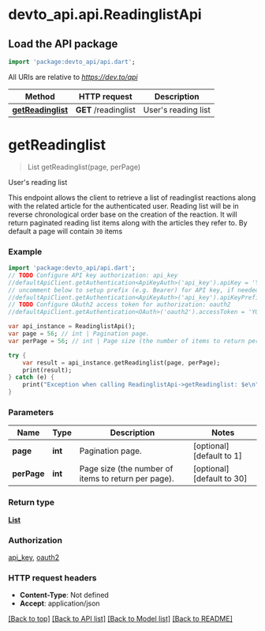 # devto_api.api.ReadinglistApi

## Load the API package
```dart
import 'package:devto_api/api.dart';
```

All URIs are relative to *https://dev.to/api*

Method | HTTP request | Description
------------- | ------------- | -------------
[**getReadinglist**](ReadinglistApi.md#getReadinglist) | **GET** /readinglist | User&#39;s reading list


# **getReadinglist**
> List<ReadingList> getReadinglist(page, perPage)

User's reading list

This endpoint allows the client to retrieve a list of readinglist reactions along with the related article for the authenticated user.  Reading list will be in reverse chronological order base on the creation of the reaction.  It will return paginated reading list items along with the articles they refer to. By default a page will contain `30` items 

### Example 
```dart
import 'package:devto_api/api.dart';
// TODO Configure API key authorization: api_key
//defaultApiClient.getAuthentication<ApiKeyAuth>('api_key').apiKey = 'YOUR_API_KEY';
// uncomment below to setup prefix (e.g. Bearer) for API key, if needed
//defaultApiClient.getAuthentication<ApiKeyAuth>('api_key').apiKeyPrefix = 'Bearer';
// TODO Configure OAuth2 access token for authorization: oauth2
//defaultApiClient.getAuthentication<OAuth>('oauth2').accessToken = 'YOUR_ACCESS_TOKEN';

var api_instance = ReadinglistApi();
var page = 56; // int | Pagination page.
var perPage = 56; // int | Page size (the number of items to return per page).

try { 
    var result = api_instance.getReadinglist(page, perPage);
    print(result);
} catch (e) {
    print("Exception when calling ReadinglistApi->getReadinglist: $e\n");
}
```

### Parameters

Name | Type | Description  | Notes
------------- | ------------- | ------------- | -------------
 **page** | **int**| Pagination page. | [optional] [default to 1]
 **perPage** | **int**| Page size (the number of items to return per page). | [optional] [default to 30]

### Return type

[**List<ReadingList>**](ReadingList.md)

### Authorization

[api_key](../README.md#api_key), [oauth2](../README.md#oauth2)

### HTTP request headers

 - **Content-Type**: Not defined
 - **Accept**: application/json

[[Back to top]](#) [[Back to API list]](../README.md#documentation-for-api-endpoints) [[Back to Model list]](../README.md#documentation-for-models) [[Back to README]](../README.md)

